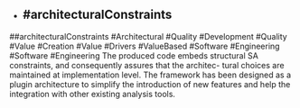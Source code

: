 - ## #architecturalConstraints
##architecturalConstraints #Architectural #Quality #Development #Quality #Value #Creation #Value #Drivers #ValueBased #Software #Engineering #Software #Engineering 
The produced code embeds structural SA constraints, and consequently assures that the architec- tural choices are maintained at implementation level. The framework has been designed as a plugin architecture to simplify the introduction of new features and help the integration with other existing analysis tools.

